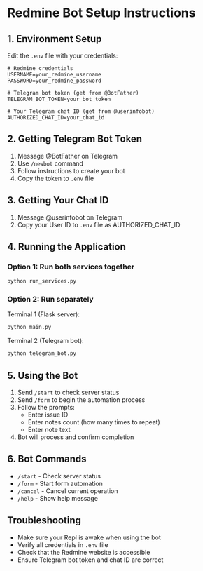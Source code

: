 
# Redmine Bot Setup Instructions

## 1. Environment Setup

Edit the `.env` file with your credentials:

```env
# Redmine credentials
USERNAME=your_redmine_username
PASSWORD=your_redmine_password

# Telegram bot token (get from @BotFather)
TELEGRAM_BOT_TOKEN=your_bot_token

# Your Telegram chat ID (get from @userinfobot)
AUTHORIZED_CHAT_ID=your_chat_id
```

## 2. Getting Telegram Bot Token

1. Message @BotFather on Telegram
2. Use `/newbot` command
3. Follow instructions to create your bot
4. Copy the token to `.env` file

## 3. Getting Your Chat ID

1. Message @userinfobot on Telegram
2. Copy your User ID to `.env` file as AUTHORIZED_CHAT_ID

## 4. Running the Application

### Option 1: Run both services together
```bash
python run_services.py
```

### Option 2: Run separately
Terminal 1 (Flask server):
```bash
python main.py
```

Terminal 2 (Telegram bot):
```bash
python telegram_bot.py
```

## 5. Using the Bot

1. Send `/start` to check server status
2. Send `/form` to begin the automation process
3. Follow the prompts:
   - Enter issue ID
   - Enter notes count (how many times to repeat)
   - Enter note text
4. Bot will process and confirm completion

## 6. Bot Commands

- `/start` - Check server status
- `/form` - Start form automation
- `/cancel` - Cancel current operation  
- `/help` - Show help message

## Troubleshooting

- Make sure your Repl is awake when using the bot
- Verify all credentials in `.env` file
- Check that the Redmine website is accessible
- Ensure Telegram bot token and chat ID are correct
